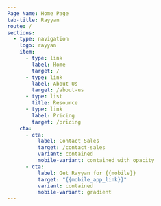 ```yaml
---
Page Name: Home Page
tab-title: Rayyan
route: /
sections:
  - type: navigation
    logo: rayyan
    item:
      - type: link
        label: Home
        target: /
      - type: link
        label: About Us
        target: /about-us
      - type: list
        title: Resource
      - type: link
        label: Pricing
        target: /pricing
    cta:
      - cta:
          label: Contact Sales
          target: /contact-sales
          variant: contained
          mobile-variant: contained with opacity
      - cta:
          label: Get Rayyan for {{mobile}}
          target: "{{mobile_app_link}}"
          variant: contained
          mobile-variant: gradient
---
```

